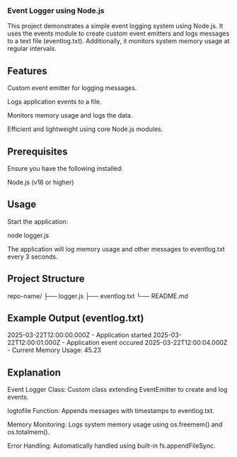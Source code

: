 ### Event Logger using Node.js

This project demonstrates a simple event logging system using Node.js. It uses the events module to create custom event emitters and logs messages to a text file (eventlog.txt). Additionally, it monitors system memory usage at regular intervals.

## Features

Custom event emitter for logging messages.

Logs application events to a file.

Monitors memory usage and logs the data.

Efficient and lightweight using core Node.js modules.

## Prerequisites

Ensure you have the following installed:

Node.js (v16 or higher)

## Usage

Start the application:

node logger.js

The application will log memory usage and other messages to eventlog.txt every 3 seconds.

## Project Structure

repo-name/
├── logger.js
├── eventlog.txt
└── README.md

## Example Output (eventlog.txt)

2025-03-22T12:00:00.000Z - Application started
2025-03-22T12:00:01.000Z - Application event occured
2025-03-22T12:00:04.000Z - Current Memory Usage: 45.23

## Explanation

Event Logger Class: Custom class extending EventEmitter to create and log events.

logtofile Function: Appends messages with timestamps to eventlog.txt.

Memory Monitoring: Logs system memory usage using os.freemem() and os.totalmem().

Error Handling: Automatically handled using built-in fs.appendFileSync.
